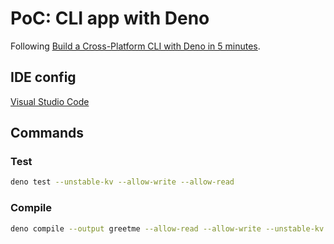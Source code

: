 # PoC: CLI app with Deno

Following
[Build a Cross-Platform CLI with Deno in 5 minutes](https://deno.com/blog/build-cross-platform-cli).

## IDE config

[Visual Studio Code](https://docs.deno.com/runtime/manual/getting_started/setup_your_environment#visual-studio-code)

## Commands

### Test

```sh
deno test --unstable-kv --allow-write --allow-read
```

### Compile

```sh
deno compile --output greetme --allow-read --allow-write --unstable-kv main.ts
```
